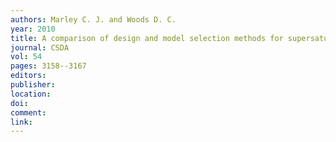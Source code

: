 ```yaml
---
authors: Marley C. J. and Woods D. C. 
year: 2010 
title: A comparison of design and model selection methods for supersaturated designs 
journal: CSDA 
vol: 54 
pages: 3158--3167 
editors: 
publisher: 
location: 
doi: 
comment: 
link: 
---
```

 
